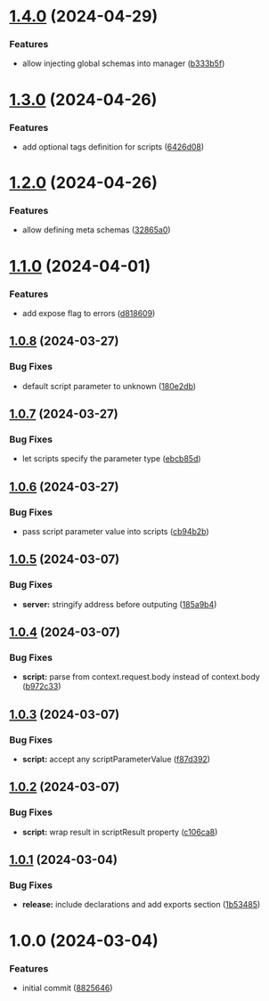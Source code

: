 # [1.4.0](https://github.com/soliantconsulting/fm-mock-server/compare/v1.3.0...v1.4.0) (2024-04-29)


### Features

* allow injecting global schemas into manager ([b333b5f](https://github.com/soliantconsulting/fm-mock-server/commit/b333b5f9bddcfe7e9a6242ee108209193bdf0fca))

# [1.3.0](https://github.com/soliantconsulting/fm-mock-server/compare/v1.2.0...v1.3.0) (2024-04-26)


### Features

* add optional tags definition for scripts ([6426d08](https://github.com/soliantconsulting/fm-mock-server/commit/6426d08d3c6d4a32bfb7d64be08f0610e3188d41))

# [1.2.0](https://github.com/soliantconsulting/fm-mock-server/compare/v1.1.0...v1.2.0) (2024-04-26)


### Features

* allow defining meta schemas ([32865a0](https://github.com/soliantconsulting/fm-mock-server/commit/32865a07449e227a8f18c4d1829c4d7c07e3e601))

# [1.1.0](https://github.com/soliantconsulting/fm-mock-server/compare/v1.0.8...v1.1.0) (2024-04-01)


### Features

* add expose flag to errors ([d818609](https://github.com/soliantconsulting/fm-mock-server/commit/d818609300a572fa730a14a150e4897311ef10f4))

## [1.0.8](https://github.com/soliantconsulting/fm-mock-server/compare/v1.0.7...v1.0.8) (2024-03-27)


### Bug Fixes

* default script parameter to unknown ([180e2db](https://github.com/soliantconsulting/fm-mock-server/commit/180e2db387541eedaf946c9db713971508f1a2a4))

## [1.0.7](https://github.com/soliantconsulting/fm-mock-server/compare/v1.0.6...v1.0.7) (2024-03-27)


### Bug Fixes

* let scripts specify the parameter type ([ebcb85d](https://github.com/soliantconsulting/fm-mock-server/commit/ebcb85d09c5b68d526f47dbbf8588d0528939fc7))

## [1.0.6](https://github.com/soliantconsulting/fm-mock-server/compare/v1.0.5...v1.0.6) (2024-03-27)


### Bug Fixes

* pass script parameter value into scripts ([cb94b2b](https://github.com/soliantconsulting/fm-mock-server/commit/cb94b2bc8dd90e5782a0fd3d74b8180fcdba8865))

## [1.0.5](https://github.com/soliantconsulting/fm-mock-server/compare/v1.0.4...v1.0.5) (2024-03-07)


### Bug Fixes

* **server:** stringify address before outputing ([185a9b4](https://github.com/soliantconsulting/fm-mock-server/commit/185a9b43488add7434405f9383bc8e958c521530))

## [1.0.4](https://github.com/soliantconsulting/fm-mock-server/compare/v1.0.3...v1.0.4) (2024-03-07)


### Bug Fixes

* **script:** parse from context.request.body instead of context.body ([b972c33](https://github.com/soliantconsulting/fm-mock-server/commit/b972c33d69c7400b5f2e2996e061cbd78e846c3a))

## [1.0.3](https://github.com/soliantconsulting/fm-mock-server/compare/v1.0.2...v1.0.3) (2024-03-07)


### Bug Fixes

* **script:** accept any scriptParameterValue ([f87d392](https://github.com/soliantconsulting/fm-mock-server/commit/f87d39230f568dc6e668b1b449081cbe023c8f87))

## [1.0.2](https://github.com/soliantconsulting/fm-mock-server/compare/v1.0.1...v1.0.2) (2024-03-07)


### Bug Fixes

* **script:** wrap result in scriptResult property ([c106ca8](https://github.com/soliantconsulting/fm-mock-server/commit/c106ca8139f4e300ba5107bd0d1722dde3d08897))

## [1.0.1](https://github.com/soliantconsulting/fm-mock-server/compare/v1.0.0...v1.0.1) (2024-03-04)


### Bug Fixes

* **release:** include declarations and add exports section ([1b53485](https://github.com/soliantconsulting/fm-mock-server/commit/1b5348540f5398cb47e88a77a8a4099efa61755b))

# 1.0.0 (2024-03-04)


### Features

* initial commit ([8825646](https://github.com/soliantconsulting/fm-mock-server/commit/8825646b5f70b35612ebf74dae9e66c611340fd3))
